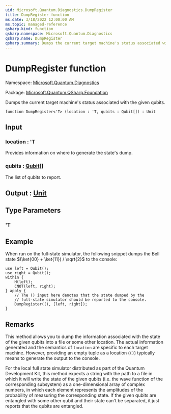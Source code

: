 ```yaml
---
uid: Microsoft.Quantum.Diagnostics.DumpRegister
title: DumpRegister function
ms.date: 3/18/2022 12:00:00 AM
ms.topic: managed-reference
qsharp.kind: function
qsharp.namespace: Microsoft.Quantum.Diagnostics
qsharp.name: DumpRegister
qsharp.summary: Dumps the current target machine's status associated with the given qubits.
---
```


# DumpRegister function

Namespace: [Microsoft.Quantum.Diagnostics](xref:Microsoft.Quantum.Diagnostics)

Package: [Microsoft.Quantum.QSharp.Foundation](https://nuget.org/packages/Microsoft.Quantum.QSharp.Foundation)


Dumps the current target machine's status associated with the given qubits.

```qsharp
function DumpRegister<'T> (location : 'T, qubits : Qubit[]) : Unit
```


## Input

### location : 'T

Provides information on where to generate the state's dump.


### qubits : [Qubit](xref:microsoft.quantum.qsharp.valueliterals#qubit-literals)[]

The list of qubits to report.



## Output : [Unit](xref:microsoft.quantum.qsharp.valueliterals#unit-literal)



## Type Parameters

### 'T



## Example

When run on the full-state simulator, the following snippet dumpsthe Bell state $(\ket{00} + \ket{11}) / \sqrt{2}$ to the console:```qsharpuse left = Qubit();use right = Qubit();within {    H(left);    CNOT(left, right);} apply {    // The () input here denotes that the state dumped by the    // full-state simulator should be reported to the console.    DumpRegister((), [left, right]);}```

## Remarks

This method allows you to dump the information associated with the state of thegiven qubits into a file or some other location.The actual information generated and the semantics of `location`are specific to each target machine. However, providing an empty tuple as a location (`()`)typically means to generate the output to the console.For the local full state simulator distributed as part of theQuantum Development Kit, this method  expects a string withthe path to a file in which it will write thestate of the given qubits (i.e. the wave function of the corresponding  subsystem) as aone-dimensional array of complex numbers, in which each element representsthe amplitudes of the probability of measuring the corresponding state.If the given qubits are entangled with some other qubit and theirstate can't be separated, it just reports that the qubits are entangled.